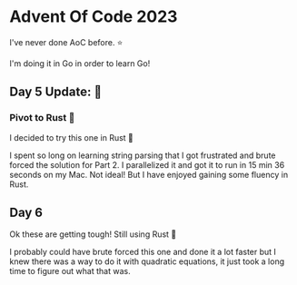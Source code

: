 # Advent Of Code 2023

I've never done AoC before. ⭐️

I'm doing it in Go in order to learn Go!

## Day 5 Update: 🦀

### Pivot to Rust 🦀

I decided to try this one in Rust 🦀

I spent so long on learning string parsing that I got frustrated and brute forced the solution for Part 2. I parallelized it and got it to run in 15 min 36 seconds on my Mac. Not ideal! But I have enjoyed gaining some fluency in Rust.

## Day 6

Ok these are getting tough! Still using Rust 🦀

I probably could have brute forced this one and done it a lot faster but I knew there was a way to do it with quadratic equations, it just took a long time to figure out what that was.
